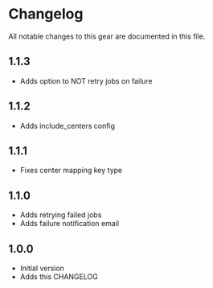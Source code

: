# Changelog

All notable changes to this gear are documented in this file.

## 1.1.3
* Adds option to NOT retry jobs on failure

## 1.1.2
* Adds include_centers config
  
## 1.1.1
* Fixes center mapping key type

## 1.1.0
* Adds retrying failed jobs
* Adds failure notification email
  
## 1.0.0
* Initial version
* Adds this CHANGELOG
